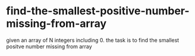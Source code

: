 # find-the-smallest-positive-number-missing-from-array
given an array of N integers including 0. the task is to find the smallest positve number missing from array
